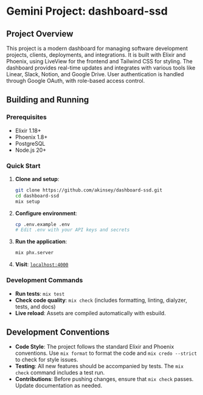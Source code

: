 # Gemini Project: dashboard-ssd

## Project Overview

This project is a modern dashboard for managing software development projects, clients, deployments, and integrations. It is built with Elixir and Phoenix, using LiveView for the frontend and Tailwind CSS for styling. The dashboard provides real-time updates and integrates with various tools like Linear, Slack, Notion, and Google Drive. User authentication is handled through Google OAuth, with role-based access control.

## Building and Running

### Prerequisites

*   Elixir 1.18+
*   Phoenix 1.8+
*   PostgreSQL
*   Node.js 20+

### Quick Start

1.  **Clone and setup**:
    ```bash
    git clone https://github.com/akinsey/dashboard-ssd.git
    cd dashboard-ssd
    mix setup
    ```

2.  **Configure environment**:
    ```bash
    cp .env.example .env
    # Edit .env with your API keys and secrets
    ```

3.  **Run the application**:
    ```bash
    mix phx.server
    ```

4.  **Visit**: [`localhost:4000`](http://localhost:4000)

### Development Commands

*   **Run tests**: `mix test`
*   **Check code quality**: `mix check` (includes formatting, linting, dialyzer, tests, and docs)
*   **Live reload**: Assets are compiled automatically with esbuild.

## Development Conventions

*   **Code Style**: The project follows the standard Elixir and Phoenix conventions. Use `mix format` to format the code and `mix credo --strict` to check for style issues.
*   **Testing**: All new features should be accompanied by tests. The `mix check` command includes a test run.
*   **Contributions**: Before pushing changes, ensure that `mix check` passes. Update documentation as needed.
